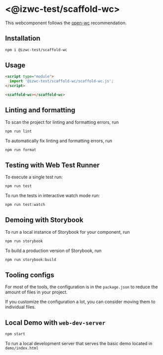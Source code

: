 # \<@izwc-test/scaffold-wc>

This webcomponent follows the [open-wc](https://github.com/open-wc/open-wc) recommendation.

## Installation

```bash
npm i @izwc-test/scaffold-wc
```

## Usage

```html
<script type="module">
  import '@izwc-test/scaffold-wc/scaffold-wc.js';
</script>

<scaffold-wc></scaffold-wc>
```

## Linting and formatting

To scan the project for linting and formatting errors, run

```bash
npm run lint
```

To automatically fix linting and formatting errors, run

```bash
npm run format
```

## Testing with Web Test Runner

To execute a single test run:

```bash
npm run test
```

To run the tests in interactive watch mode run:

```bash
npm run test:watch
```

## Demoing with Storybook

To run a local instance of Storybook for your component, run

```bash
npm run storybook
```

To build a production version of Storybook, run

```bash
npm run storybook:build
```


## Tooling configs

For most of the tools, the configuration is in the `package.json` to reduce the amount of files in your project.

If you customize the configuration a lot, you can consider moving them to individual files.

## Local Demo with `web-dev-server`

```bash
npm start
```

To run a local development server that serves the basic demo located in `demo/index.html`
